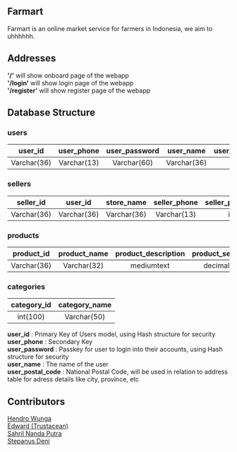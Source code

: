 ## Farmart

Farmart is an online market service for farmers in Indonesia, we aim to uhhhhhh.

## Addresses
**'/'** will show onboard page of the webapp\
**'/login'** will show login page of the webapp\
**'/register'** will show register page of the webapp

## Database Structure

### **users**
|**user_id**|**user_phone**|**user_password**|**user_name**|**user_postal_code**|**user_address_detail**
|:-:|:-:|:-:|:-:|:-:|:-:|
|Varchar(36)|Varchar(13)|Varchar(60)|Varchar(36)|int(5)|Varchar(200)|

### **sellers**
|**seller_id**|**user_id**|**store_name**|**seller_phone**|**seller_postal_code**|**seller_address_detail**|
|:-:|:-:|:-:|:-:|:-:|:-:|
|Varchar(36)|Varchar(36)|Varchar(36)|Varchar(13)|int(5)|Varchar(200)|

### **products**
|**product_id**|**product_name**|**product_description**|**product_sell_price**|**product_weight**|**product_stock**|**product_picture**|**category_id**|**seller_id**|
|:-:|:-:|:-:|:-:|:-:|:-:|:-:|:-:|:-:|
|Varchar(36)|Varchar(32)|mediumtext|decimal(65)|int(100)|int(225)|longblob|int(100)|varchar(36)|

### **categories**
|**category_id**|**category_name**|
|:-:|:-:|
|int(100)|Varchar(50)|


**user_id** : Primary Key of Users model, using Hash structure for security\
**user_phone** : Secondary Key\
**user_password** : Passkey for user to login into their accounts, using Hash structure for security\
**user_name** : The name of the user\
**user_postal_code** : National Postal Code, will be used in relation to address table for adress details like city, province, etc

## Contributors
[Hendro Wunga](https://github.com/hendrowunga)\
[Edward (Trustacean)](https://github.com/Trustacean)\
[Sahril Nanda Putra](https://github.com/sahrilputra)\
[Stepanus Deni](https://github.com/putrastepanus)
